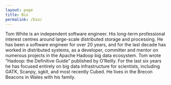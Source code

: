 ```yaml
---
layout: page
title: Bio
permalink: /bio/
---
```


Tom White is an independent software engineer. His long-term professional interest centres around large-scale distributed storage and processing. He has been a software engineer for over 20 years, and for the last decade has worked in distributed systems, as a developer, committer and mentor on numerous projects in the Apache Hadoop big data ecosystem. Tom wrote “Hadoop: the Definitive Guide” published by O’Reilly. For the last six years he has focused entirely on big data infrastructure for scientists, including GATK, Scanpy, sgkit, and most recently Cubed. He lives in the Brecon Beacons in Wales with his family.
